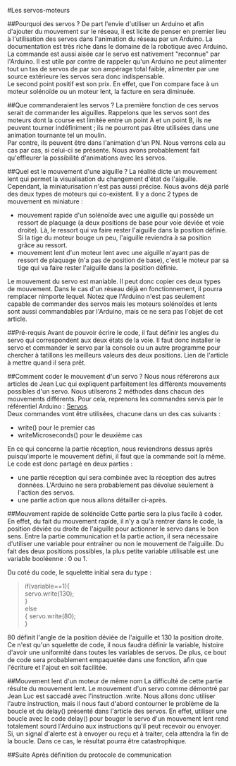 

#Les servos-moteurs

##Pourquoi des servos ?
De part l'envie d'utiliser un Arduino et afin d'ajouter du mouvement sur le réseau, il est licite de penser en premier lieu à l'utilisation des servos dans l'animation du réseau par un Arduino. La documentation est très riche dans le domaine de la robotique avec Arduino. La commande est aussi aisée car le servo est nativement "reconnue" par l'Arduino. Il est utile par contre de rappeler qu'un Arduino ne peut alimenter tout un tas de servos de par son ampérage total faible, alimenter par une source extérieure les servos sera donc indispensable.  
Le second point positif est son prix. En effet, que l'on compare face à un moteur solénoïde ou un moteur lent, la facture en sera diminuée.

##Que commanderaient les servos ?
La première fonction de ces servos serait de commander les aiguilles. Rappelons que les servos sont des moteurs dont la course est limitée entre un point A et un point B, ils ne peuvent tourner indéfiniment ; ils ne pourront pas être utilisées dans une animation tournante tel un moulin.  
Par contre, ils peuvent être dans l'animation d'un PN. Nous verrons cela au cas par cas, si celui-ci se présente. Nous avons probablement fait qu'effleurer la possibilité d'animations avec les servos.

##Quel est le mouvement d'une aiguille ?
La réalité dicte un mouvement lent qui permet la visualisation du changement d'état de l'aiguille.  
Cependant, la miniaturisation n'est pas aussi précise. Nous avons déjà parlé des deux types de moteurs qui co-existent. Il y a donc 2 types de mouvement en miniature :

* mouvement rapide d'un solénoïde avec une aiguille qui possède un ressort de plaquage (a deux positions de base pour voie déviée et voie droite). Là, le ressort qui va faire rester l'aiguille dans la position définie. Si la tige du moteur bouge un peu, l'aiguille reviendra à sa position grâce au ressort.
* mouvement lent d'un moteur lent avec une aiguille n'ayant pas de ressort de plaquage (n'a pas de position de base), c'est le moteur par sa tige qui va faire rester l'aiguille dans la position définie.

Le mouvement du servo est maniable. Il peut donc copier ces deux types de mouvement. Dans le cas d'un réseau déjà en fonctionnement, il pourra remplacer nimporte lequel. Notez que l'Arduino n'est pas seulement capable de commander des servos mais les moteurs solénoïdes et lents sont aussi commandables par l'Arduino, mais ce ne sera pas l'objet de cet article.

##Pré-requis
Avant de pouvoir écrire le code, il faut définir les angles du servo qui correspondent aux deux états de la voie. Il faut donc installer le servo et commander le servo par la console ou un autre programme pour chercher à tatillons les meilleurs valeurs des deux positions.
Lien de l'article à mettre quand il sera prêt.

##Comment coder le mouvement d'un servo ?
Nous nous référerons aux articles de Jean Luc qui expliquent parfaitement les différents mouvements possibles d'un servo. Nous utilserons 2 méthodes dans chacun des mouvements différents. Pour cela, reprenons les commandes servis par le référentiel Arduino : [Servos](http://arduino.cc/en/Reference/Servo).  
Deux commandes vont être utilisées, chacune dans un des cas suivants :

* write() pour le premier cas
* writeMicroseconds() pour le deuxième cas

En ce qui concerne la partie réception, nous reviendrons dessus après puisqu'importe le mouvement défini, il faut que la commande soit la même. Le code est donc partagé en deux parties :

* une partie réception qui sera combinée avec la réception des autres données. L'Arduino ne sera probablement pas dévolue seulement à l'action des servos.
* une partie action que nous allons détailler ci-après.

##Mouvement rapide de solénoïde
Cette partie sera la plus facile à coder. En effet, du fait du mouvement rapide, il n'y a qu'à rentrer dans le code, la position déviée ou droite de l'aiguille pour actionner le servo dans le bon sens. Entre la partie communication et la partie action, il sera nécessaire d'utiliser une variable pour entraîner ou non le mouvement de l'aiguille. Du fait des deux positions possibles, la plus petite variable utilisable est une variable booléenne : 0 ou 1.

Du coté du code, le squelette initial sera du type :
>if(variable==1){  
>servo.write(130);  
>}  
>else  
>{
>servo.write(80);  
>}

80 définit l'angle de la position déviée de l'aiguille et 130 la position droite. Ce n'est qu'un squelette de code, il nous faudra définir la variable, histoire d'avoir une uniformité dans toutes les variables de servos. De plus, ce bout de code sera probablement empaquetée dans une fonction, afin que l'écriture et l'ajout en soit facilitée.

##Mouvement lent d'un moteur de même nom
La difficulté de cette partie résulte du mouvement lent. Le mouvement d'un servo comme démontré par Jean Luc est saccadé avec l'instruction .write. Nous allons donc utiliser l'autre instruction, mais il nous faut d'abord contourner le problème de la boucle et du delay() présenté dans l'article des servos. En effet, utiliser une boucle avec le code delay() pour bouger le servo d'un mouvement lent rend totalement sourd l'Arduino aux instructions qu'il peut recevoir ou envoyer. Si, un signal d'alerte est à envoyer ou reçu et à traiter, cela attendra la fin de la boucle. Dans ce cas, le résultat pourra être catastrophique.

##Suite
Après définition du protocole de communication

